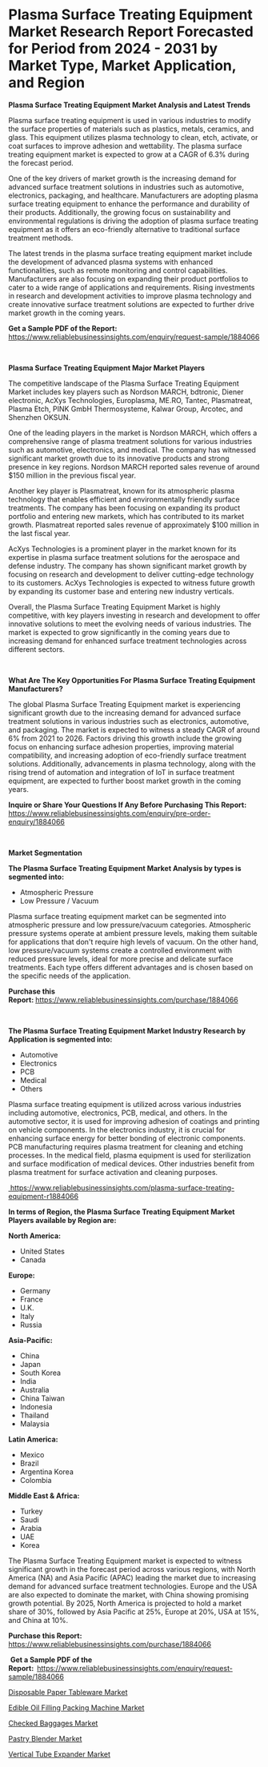 <p><h1>Plasma Surface Treating Equipment Market Research Report Forecasted for Period from 2024 -  2031 by Market Type, Market Application, and Region</h1></p><p><strong>Plasma Surface Treating Equipment Market Analysis and Latest Trends</strong></p>
<p><p>Plasma surface treating equipment is used in various industries to modify the surface properties of materials such as plastics, metals, ceramics, and glass. This equipment utilizes plasma technology to clean, etch, activate, or coat surfaces to improve adhesion and wettability. The plasma surface treating equipment market is expected to grow at a CAGR of 6.3% during the forecast period.</p><p>One of the key drivers of market growth is the increasing demand for advanced surface treatment solutions in industries such as automotive, electronics, packaging, and healthcare. Manufacturers are adopting plasma surface treating equipment to enhance the performance and durability of their products. Additionally, the growing focus on sustainability and environmental regulations is driving the adoption of plasma surface treating equipment as it offers an eco-friendly alternative to traditional surface treatment methods.</p><p>The latest trends in the plasma surface treating equipment market include the development of advanced plasma systems with enhanced functionalities, such as remote monitoring and control capabilities. Manufacturers are also focusing on expanding their product portfolios to cater to a wide range of applications and requirements. Rising investments in research and development activities to improve plasma technology and create innovative surface treatment solutions are expected to further drive market growth in the coming years.</p></p>
<p><strong>Get a Sample PDF of the Report:&nbsp;</strong> <a href="https://www.reliablebusinessinsights.com/enquiry/request-sample/1884066">https://www.reliablebusinessinsights.com/enquiry/request-sample/1884066</a></p>
<p>&nbsp;</p>
<p><strong>Plasma Surface Treating Equipment Major Market Players</strong></p>
<p><p>The competitive landscape of the Plasma Surface Treating Equipment Market includes key players such as Nordson MARCH, bdtronic, Diener electronic, AcXys Technologies, Europlasma, ME.RO, Tantec, Plasmatreat, Plasma Etch, PINK GmbH Thermosysteme, Kalwar Group, Arcotec, and Shenzhen OKSUN. </p><p>One of the leading players in the market is Nordson MARCH, which offers a comprehensive range of plasma treatment solutions for various industries such as automotive, electronics, and medical. The company has witnessed significant market growth due to its innovative products and strong presence in key regions. Nordson MARCH reported sales revenue of around $150 million in the previous fiscal year.</p><p>Another key player is Plasmatreat, known for its atmospheric plasma technology that enables efficient and environmentally friendly surface treatments. The company has been focusing on expanding its product portfolio and entering new markets, which has contributed to its market growth. Plasmatreat reported sales revenue of approximately $100 million in the last fiscal year.</p><p>AcXys Technologies is a prominent player in the market known for its expertise in plasma surface treatment solutions for the aerospace and defense industry. The company has shown significant market growth by focusing on research and development to deliver cutting-edge technology to its customers. AcXys Technologies is expected to witness future growth by expanding its customer base and entering new industry verticals.</p><p>Overall, the Plasma Surface Treating Equipment Market is highly competitive, with key players investing in research and development to offer innovative solutions to meet the evolving needs of various industries. The market is expected to grow significantly in the coming years due to increasing demand for enhanced surface treatment technologies across different sectors.</p></p>
<p>&nbsp;</p>
<p><strong>What Are The Key Opportunities For Plasma Surface Treating Equipment Manufacturers?</strong></p>
<p><p>The global Plasma Surface Treating Equipment market is experiencing significant growth due to the increasing demand for advanced surface treatment solutions in various industries such as electronics, automotive, and packaging. The market is expected to witness a steady CAGR of around 6% from 2021 to 2026. Factors driving this growth include the growing focus on enhancing surface adhesion properties, improving material compatibility, and increasing adoption of eco-friendly surface treatment solutions. Additionally, advancements in plasma technology, along with the rising trend of automation and integration of IoT in surface treatment equipment, are expected to further boost market growth in the coming years.</p></p>
<p><strong>Inquire or Share Your Questions If Any Before Purchasing This Report:</strong> <a href="https://www.reliablebusinessinsights.com/enquiry/pre-order-enquiry/1884066">https://www.reliablebusinessinsights.com/enquiry/pre-order-enquiry/1884066</a></p>
<p>&nbsp;</p>
<p><strong>Market Segmentation</strong></p>
<p><strong>The Plasma Surface Treating Equipment Market Analysis by types is segmented into:</strong></p>
<p><ul><li>Atmospheric Pressure</li><li>Low Pressure / Vacuum</li></ul></p>
<p><p>Plasma surface treating equipment market can be segmented into atmospheric pressure and low pressure/vacuum categories. Atmospheric pressure systems operate at ambient pressure levels, making them suitable for applications that don't require high levels of vacuum. On the other hand, low pressure/vacuum systems create a controlled environment with reduced pressure levels, ideal for more precise and delicate surface treatments. Each type offers different advantages and is chosen based on the specific needs of the application.</p></p>
<p><strong>Purchase this Report:&nbsp;</strong><a href="https://www.reliablebusinessinsights.com/purchase/1884066">https://www.reliablebusinessinsights.com/purchase/1884066</a></p>
<p>&nbsp;</p>
<p><strong>The Plasma Surface Treating Equipment Market Industry Research by Application is segmented into:</strong></p>
<p><ul><li>Automotive</li><li>Electronics</li><li>PCB</li><li>Medical</li><li>Others</li></ul></p>
<p><p>Plasma surface treating equipment is utilized across various industries including automotive, electronics, PCB, medical, and others. In the automotive sector, it is used for improving adhesion of coatings and printing on vehicle components. In the electronics industry, it is crucial for enhancing surface energy for better bonding of electronic components. PCB manufacturing requires plasma treatment for cleaning and etching processes. In the medical field, plasma equipment is used for sterilization and surface modification of medical devices. Other industries benefit from plasma treatment for surface activation and cleaning purposes.</p></p>
<p><a href="https://www.reliablebusinessinsights.com/plasma-surface-treating-equipment-r1884066">&nbsp;https://www.reliablebusinessinsights.com/plasma-surface-treating-equipment-r1884066</a></p>
<p><strong>In terms of Region, the Plasma Surface Treating Equipment Market Players available by Region are:</strong></p>
<p>
    <p> <strong> North America: </strong>
        <ul>
            <li>United States</li>
            <li>Canada</li>
        </ul>
        </p> 
    <p> <strong> Europe: </strong>
        <ul>
            <li>Germany</li>
            <li>France</li>
            <li>U.K.</li>
            <li>Italy</li>
            <li>Russia</li>
        </ul>
        </p> 
    <p> <strong> Asia-Pacific: </strong>
        <ul>
            <li>China</li>
            <li>Japan</li>
            <li>South Korea</li>
            <li>India</li>
            <li>Australia</li>
            <li>China Taiwan</li>
            <li>Indonesia</li>
            <li>Thailand</li>
            <li>Malaysia</li>
        </ul>
        </p> 
    <p> <strong> Latin America: </strong>
        <ul>
            <li>Mexico</li>
            <li>Brazil</li>
            <li>Argentina Korea</li>
            <li>Colombia</li>
        </ul>
        </p> 
    <p> <strong> Middle East & Africa: </strong>
        <ul>
            <li>Turkey</li>
            <li>Saudi</li>
            <li>Arabia</li>
            <li>UAE</li>
            <li>Korea</li>
        </ul>
    </p>
    </p>
<p><p>The Plasma Surface Treating Equipment market is expected to witness significant growth in the forecast period across various regions, with North America (NA) and Asia Pacific (APAC) leading the market due to increasing demand for advanced surface treatment technologies. Europe and the USA are also expected to dominate the market, with China showing promising growth potential. By 2025, North America is projected to hold a market share of 30%, followed by Asia Pacific at 25%, Europe at 20%, USA at 15%, and China at 10%.</p></p>
<p><strong>Purchase this Report: </strong><a href="https://www.reliablebusinessinsights.com/purchase/1884066">https://www.reliablebusinessinsights.com/purchase/1884066</a></p>
<p>&nbsp;<strong>Get a Sample PDF of the Report:&nbsp;&nbsp;</strong><a href="https://www.reliablebusinessinsights.com/enquiry/request-sample/1884066">https://www.reliablebusinessinsights.com/enquiry/request-sample/1884066</a></p>
<p><strong></strong></p>
<p><p><a href="https://medium.com/@demitrywow/an-in-depth-analysis-of-the-global-disposable-paper-tableware-market-scope-and-its-rapid-growing-5-7-f9896799dcb3">Disposable Paper Tableware Market</a></p><p><a href="https://github.com/sardarp081/Market-Research-Report-List-2/blob/main/edible-oil-filling-packing-machine-market.md">Edible Oil Filling Packing Machine Market</a></p><p><a href="https://medium.com/@ikeschumm18/checked-baggages-market-a-global-and-regional-analysis-2024-2031-6ea5e47f4fc3">Checked Baggages Market</a></p><p><a href="https://medium.com/@leneciacharles/pastry-blender-market-size-share-trends-analysis-report-by-end-use-household-commercial-by-90393ba558f9">Pastry Blender Market</a></p><p><a href="https://github.com/waylose1223/Market-Research-Report-List-2/blob/main/vertical-tube-expander-market.md">Vertical Tube Expander Market</a></p></p>
